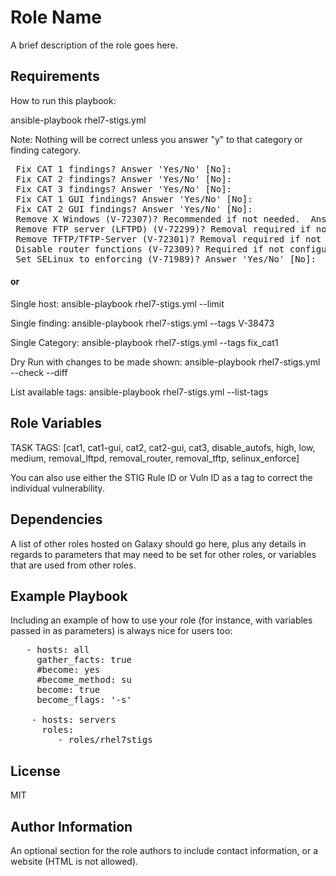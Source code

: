Role Name
=========

A brief description of the role goes here.

Requirements
------------

 How to run this playbook:

 ansible-playbook rhel7-stigs.yml

 Note: Nothing will be correct unless you answer "y" to that category or finding category.

<pre>
 Fix CAT 1 findings? Answer 'Yes/No' [No]:
 Fix CAT 2 findings? Answer 'Yes/No' [No]:
 Fix CAT 3 findings? Answer 'Yes/No' [No]:
 Fix CAT 1 GUI findings? Answer 'Yes/No' [No]:
 Fix CAT 2 GUI findings? Answer 'Yes/No' [No]:
 Remove X Windows (V-72307)? Recommended if not needed.  Answer 'Yes/No' [No]:
 Remove FTP server (LFTPD) (V-72299)? Removal required if not if use. Answer 'Yes/No' [No]:
 Remove TFTP/TFTP-Server (V-72301)? Removal required if not if use.  Answer 'Yes/No' [No]:
 Disable router functions (V-72309)? Required if not configured as a router? Answer 'Yes/No' [No]:
 Set SELinux to enforcing (V-71989)? Answer 'Yes/No' [No]:
</pre>

 #### or

 Single host:
 ansible-playbook rhel7-stigs.yml --limit <hostname>

 Single finding:
 ansible-playbook rhel7-stigs.yml --tags V-38473

 Single Category:
 ansible-playbook rhel7-stigs.yml --tags fix_cat1

 Dry Run with changes to be made shown:
 ansible-playbook rhel7-stigs.yml --check --diff

 List available tags:
 ansible-playbook rhel7-stigs.yml --list-tags


Role Variables
--------------

TASK TAGS: [cat1, cat1-gui, cat2, cat2-gui, cat3, disable_autofs, high, low, medium, removal_lftpd, removal_router, removal_tftp, selinux_enforce]

You can also use either the STIG Rule ID or Vuln ID as a tag to correct the individual vulnerability.

Dependencies
------------

A list of other roles hosted on Galaxy should go here, plus any details in regards to parameters that may need to be set for other roles, or variables that are used from other roles.

Example Playbook
----------------

Including an example of how to use your role (for instance, with variables passed in as parameters) is always nice for users too:

<pre>
   - hosts: all
     gather_facts: true
     #become: yes
     #become_method: su
     become: true
     become_flags: '-s'
    
    - hosts: servers
      roles:
         - roles/rhel7stigs
</pre>

License
-------

MIT

Author Information
------------------

An optional section for the role authors to include contact information, or a website (HTML is not allowed).
